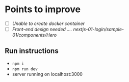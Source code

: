<h1> Points to improve </h1>

- [ ] *Unable to create docker container*
- [ ] *Front-end design needed .... nextjs-01-login/sample-01/components/Hero*

<h2> Run instructions </h2>

- `npm i`
- `npm run dev`
- server running on localhost:3000
